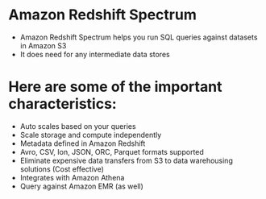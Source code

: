
# Amazon Redshift Spectrum
- Amazon Redshift Spectrum helps you run SQL queries against datasets in Amazon S3
- It does need for any intermediate data stores
# Here are some of the important characteristics:
- Auto scales based on your queries
- Scale storage and compute independently
- Metadata defined in Amazon Redshift
- Avro, CSV, Ion, JSON, ORC, Parquet formats supported
- Eliminate expensive data transfers from S3 to data warehousing solutions (Cost effective)
- Integrates with Amazon Athena
- Query against Amazon EMR (as well)